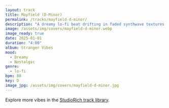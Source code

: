 ```yaml
---
layout: track
title: Mayfield (D-Minor)
permalink: /tracks/mayfield-d-minor/
description: "A dreamy lo‑fi beat drifting in faded synthwave textures. Dusty cassette crackle and mellow drums carry a nostalgic pulse, wrapped in warm haze and quiet melancholy. Perfect for dusk windows, notebook scribbles, or the feeling of remembering something you can’t quite place."
image: /assets/img/covers/mayfield-d-minor.webp
image_ready: true
date: 2025-01-01
duration: "4:00"
album: Stranger Vibes
mood:
  - Dreamy
  - Nostalgic
genre:
  - lo-fi
bpm: 88
key: D
image_jpg: /assets/img/covers/mayfield-d-minor.jpg
---
```


Explore more vibes in the [StudioRich track library](/tracks/).
